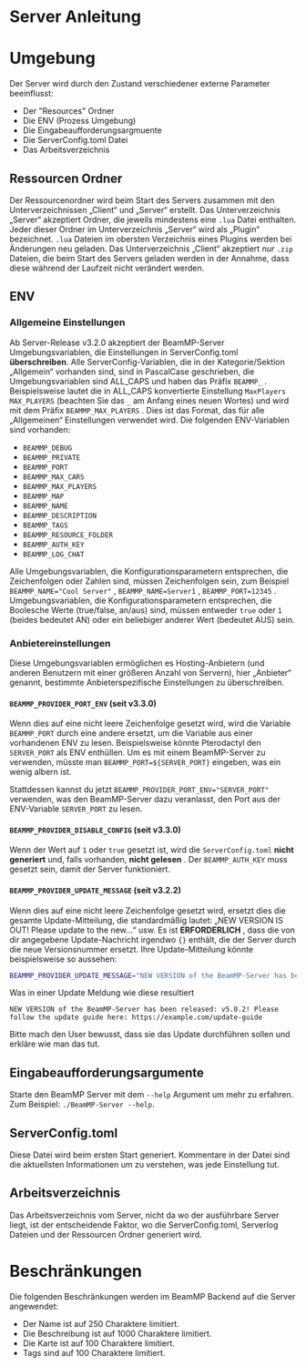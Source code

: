 # Server Anleitung

# Umgebung

Der Server wird durch den Zustand verschiedener externe Parameter beeinflusst:

- Der "Resources" Ordner
- Die ENV (Prozess Umgebung)
- Die Eingabeaufforderungsargmuente
- Die ServerConfig.toml Datei
- Das Arbeitsverzeichnis

## Ressourcen Ordner

Der Ressourcenordner wird beim Start des Servers zusammen mit den Unterverzeichnissen „Client“ und „Server“ erstellt. Das Unterverzeichnis „Server“ akzeptiert Ordner, die jeweils mindestens eine `.lua` Datei enthalten. Jeder dieser Ordner im Unterverzeichnis „Server“ wird als „Plugin“ bezeichnet. `.lua` Dateien im obersten Verzeichnis eines Plugins werden bei Änderungen neu geladen. Das Unterverzeichnis „Client“ akzeptiert *nur* `.zip` Dateien, die beim Start des Servers geladen werden in der Annahme, dass diese während der Laufzeit nicht verändert werden.

## ENV

### Allgemeine Einstellungen

Ab Server-Release v3.2.0 akzeptiert der BeamMP-Server Umgebungsvariablen, die Einstellungen in ServerConfig.toml **überschreiben**. Alle ServerConfig-Variablen, die in der Kategorie/Sektion „Allgemein“ vorhanden sind, sind in PascalCase geschrieben, die Umgebungsvariablen sind ALL_CAPS und haben das Präfix `BEAMMP_` . Beispielsweise lautet die in ALL_CAPS konvertierte Einstellung `MaxPlayers` `MAX_PLAYERS` (beachten Sie das `_` am Anfang eines neuen Wortes) und wird mit dem Präfix `BEAMMP_MAX_PLAYERS` . Dies ist das Format, das für alle „Allgemeinen“ Einstellungen verwendet wird. Die folgenden ENV-Variablen sind vorhanden:

- `BEAMMP_DEBUG`
- `BEAMMP_PRIVATE`
- `BEAMMP_PORT`
- `BEAMMP_MAX_CARS`
- `BEAMMP_MAX_PLAYERS`
- `BEAMMP_MAP`
- `BEAMMP_NAME`
- `BEAMMP_DESCRIPTION`
- `BEAMMP_TAGS`
- `BEAMMP_RESOURCE_FOLDER`
- `BEAMMP_AUTH_KEY`
- `BEAMMP_LOG_CHAT`

Alle Umgebungsvariablen, die Konfigurationsparametern entsprechen, die Zeichenfolgen oder Zahlen sind, müssen Zeichenfolgen sein, zum Beispiel `BEAMMP_NAME="Cool Server"` , `BEAMMP_NAME=Server1` , `BEAMMP_PORT=12345` . Umgebungsvariablen, die Konfigurationsparametern entsprechen, die Boolesche Werte (true/false, an/aus) sind, müssen entweder `true` oder `1` (beides bedeutet AN) oder ein beliebiger anderer Wert (bedeutet AUS) sein.

### Anbietereinstellungen

Diese Umgebungsvariablen ermöglichen es Hosting-Anbietern (und anderen Benutzern mit einer größeren Anzahl von Servern), hier „Anbieter“ genannt, bestimmte Anbieterspezifische Einstellungen zu überschreiben.

#### `BEAMMP_PROVIDER_PORT_ENV` (seit v3.3.0)

Wenn dies auf eine nicht leere Zeichenfolge gesetzt wird, wird die Variable `BEAMMP_PORT` durch eine andere ersetzt, um die Variable aus einer vorhandenen ENV zu lesen. Beispielsweise könnte Pterodactyl den `SERVER_PORT` als ENV enthüllen. Um es mit einem BeamMP-Server zu verwenden, müsste man `BEAMMP_PORT=${SERVER_PORT}` eingeben, was ein wenig albern ist.

Stattdessen kannst du jetzt `BEAMMP_PROVIDER_PORT_ENV="SERVER_PORT"` verwenden, was den BeamMP-Server dazu veranlasst, den Port aus der ENV-Variable `SERVER_PORT` zu lesen.

#### `BEAMMP_PROVIDER_DISABLE_CONFIG` (seit v3.3.0)

Wenn der Wert auf `1` oder `true` gesetzt ist, wird die `ServerConfig.toml` **nicht generiert** und, falls vorhanden, **nicht gelesen** . Der `BEAMMP_AUTH_KEY` muss gesetzt sein, damit der Server funktioniert.

#### `BEAMMP_PROVIDER_UPDATE_MESSAGE` (seit v3.2.2)

Wenn dies auf eine nicht leere Zeichenfolge gesetzt wird, ersetzt dies die gesamte Update-Mitteilung, die standardmäßig lautet: „NEW VERSION IS OUT! Please update to the new...“ usw. Es ist **ERFORDERLICH** , dass die von dir angegebene Update-Nachricht irgendwo `{}` enthält, die der Server durch die neue Versionsnummer ersetzt. Ihre Update-Mitteilung könnte beispielsweise so aussehen:

```sh
BEAMMP_PROVIDER_UPDATE_MESSAGE="NEW VERSION of the BeamMP-Server has been released: {}! Please follow the update guide here: https://example.com/update-guide"
```

Was in einer Update Meldung wie diese resultiert

```
NEW VERSION of the BeamMP-Server has been released: v5.0.2! Please follow the update guide here: https://example.com/update-guide
```

Bitte mach den User bewusst, dass sie das Update durchführen sollen und erkläre wie man das tut.

## Eingabeaufforderungsargumente

Starte den BeamMP Server mit dem `--help` Argument um mehr zu erfahren. Zum Beispiel: `./BeamMP-Server --help`.

## ServerConfig.toml

Diese Datei wird beim ersten Start generiert. Kommentare in der Datei sind die aktuellsten Informationen um zu verstehen, was jede Einstellung tut.

## Arbeitsverzeichnis

Das Arbeitsverzeichnis vom Server, nicht da wo der ausführbare Server liegt, ist der entscheidende Faktor, wo die ServerConfig.toml, Serverlog Dateien und der Ressourcen Ordner generiert wird.

# Beschränkungen

Die folgenden Beschränkungen werden im BeamMP Backend auf die Server angewendet:

- Der Name ist auf 250 Charaktere limitiert.
- Die Beschreibung ist auf 1000 Charaktere limitiert.
- Die Karte ist auf 100 Charaktere limitiert.
- Tags sind auf 100 Charaktere limitiert.
